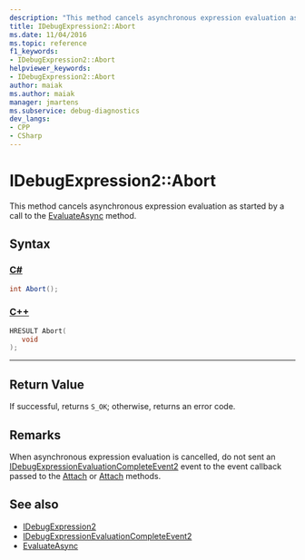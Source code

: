 ```yaml
---
description: "This method cancels asynchronous expression evaluation as started by a call to the EvaluateAsync) method."
title: IDebugExpression2::Abort
ms.date: 11/04/2016
ms.topic: reference
f1_keywords:
- IDebugExpression2::Abort
helpviewer_keywords:
- IDebugExpression2::Abort
author: maiak
ms.author: maiak
manager: jmartens
ms.subservice: debug-diagnostics
dev_langs:
- CPP
- CSharp
---
```

# IDebugExpression2::Abort

This method cancels asynchronous expression evaluation as started by a call to the [EvaluateAsync](../../../extensibility/debugger/reference/idebugexpression2-evaluateasync.md) method.

## Syntax

### [C#](#tab/csharp)
```csharp
int Abort();
```
### [C++](#tab/cpp)
```cpp
HRESULT Abort(
   void
);
```
---

## Return Value
 If successful, returns `S_OK`; otherwise, returns an error code.

## Remarks
 When asynchronous expression evaluation is cancelled, do not sent an [IDebugExpressionEvaluationCompleteEvent2](../../../extensibility/debugger/reference/idebugexpressionevaluationcompleteevent2.md) event to the event callback passed to the [Attach](../../../extensibility/debugger/reference/idebugprogram2-attach.md) or [Attach](../../../extensibility/debugger/reference/idebugengine2-attach.md) methods.

## See also
- [IDebugExpression2](../../../extensibility/debugger/reference/idebugexpression2.md)
- [IDebugExpressionEvaluationCompleteEvent2](../../../extensibility/debugger/reference/idebugexpressionevaluationcompleteevent2.md)
- [EvaluateAsync](../../../extensibility/debugger/reference/idebugexpression2-evaluateasync.md)
